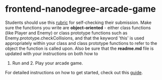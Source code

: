 frontend-nanodegree-arcade-game
===============================

Students should use this 
[rubric](https://review.udacity.com/#!/projects/2696458597/rubric) for self-checking their submission. 
Make sure the functions you write are **object-oriented** - either class functions (like Player and Enemy) or 
class prototype functions such as Enemy.prototype.checkCollisions, and that the keyword 'this' is used appropriately within your class and 
class prototype functions to refer to the object the function is called upon. Also be sure that the **readme.md** file is updated with your instructions on both how to 
1. Run and 2. Play your arcade game.

For detailed instructions on how to get started, check out this 
[guide](https://docs.google.com/document/d/1v01aScPjSWCCWQLIpFqvg3-vXLH2e8_SZQKC8jNO0Dc/pub?embedded=true).
